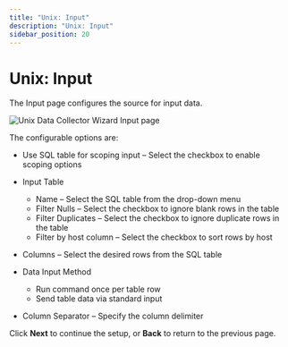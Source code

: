 ```yaml
---
title: "Unix: Input"
description: "Unix: Input"
sidebar_position: 20
---
```


# Unix: Input

The Input page configures the source for input data.

![Unix Data Collector Wizard Input page](/images/accessanalyzer/12.0/admin/datacollector/unix/input.webp)

The configurable options are:

- Use SQL table for scoping input – Select the checkbox to enable scoping options
- Input Table

    - Name – Select the SQL table from the drop-down menu
    - Filter Nulls – Select the checkbox to ignore blank rows in the table
    - Filter Duplicates – Select the checkbox to ignore duplicate rows in the table
    - Filter by host column – Select the checkbox to sort rows by host

- Columns – Select the desired rows from the SQL table
- Data Input Method

    - Run command once per table row
    - Send table data via standard input

- Column Separator – Specify the column delimiter

Click **Next** to continue the setup, or **Back** to return to the previous page.
